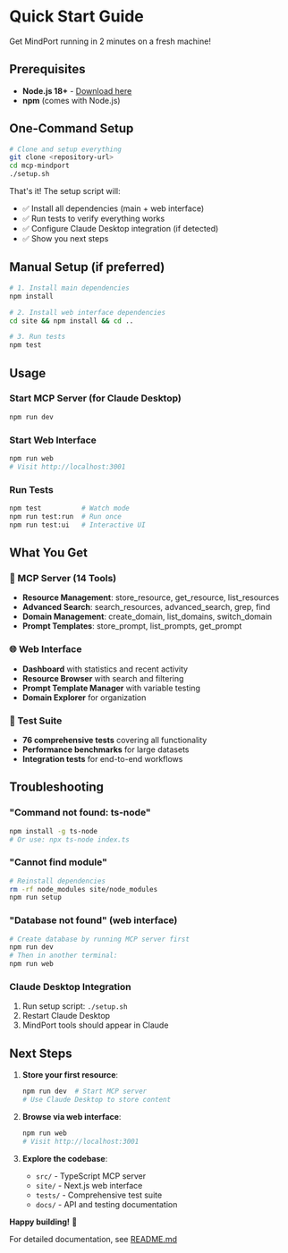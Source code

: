 # Quick Start Guide

Get MindPort running in 2 minutes on a fresh machine!

## Prerequisites

- **Node.js 18+** - [Download here](https://nodejs.org/)
- **npm** (comes with Node.js)

## One-Command Setup

```bash
# Clone and setup everything
git clone <repository-url>
cd mcp-mindport
./setup.sh
```

That's it! The setup script will:
- ✅ Install all dependencies (main + web interface)
- ✅ Run tests to verify everything works
- ✅ Configure Claude Desktop integration (if detected)
- ✅ Show you next steps

## Manual Setup (if preferred)

```bash
# 1. Install main dependencies
npm install

# 2. Install web interface dependencies  
cd site && npm install && cd ..

# 3. Run tests
npm test
```

## Usage

### Start MCP Server (for Claude Desktop)
```bash
npm run dev
```

### Start Web Interface
```bash
npm run web
# Visit http://localhost:3001
```

### Run Tests
```bash
npm test          # Watch mode
npm run test:run  # Run once
npm run test:ui   # Interactive UI
```

## What You Get

### 🤖 MCP Server (14 Tools)
- **Resource Management**: store_resource, get_resource, list_resources
- **Advanced Search**: search_resources, advanced_search, grep, find
- **Domain Management**: create_domain, list_domains, switch_domain
- **Prompt Templates**: store_prompt, list_prompts, get_prompt

### 🌐 Web Interface
- **Dashboard** with statistics and recent activity
- **Resource Browser** with search and filtering
- **Prompt Template Manager** with variable testing
- **Domain Explorer** for organization

### 🧪 Test Suite
- **76 comprehensive tests** covering all functionality
- **Performance benchmarks** for large datasets
- **Integration tests** for end-to-end workflows

## Troubleshooting

### "Command not found: ts-node"
```bash
npm install -g ts-node
# Or use: npx ts-node index.ts
```

### "Cannot find module"
```bash
# Reinstall dependencies
rm -rf node_modules site/node_modules
npm run setup
```

### "Database not found" (web interface)
```bash
# Create database by running MCP server first
npm run dev
# Then in another terminal:
npm run web
```

### Claude Desktop Integration
1. Run setup script: `./setup.sh`
2. Restart Claude Desktop
3. MindPort tools should appear in Claude

## Next Steps

1. **Store your first resource**:
   ```bash
   npm run dev  # Start MCP server
   # Use Claude Desktop to store content
   ```

2. **Browse via web interface**:
   ```bash
   npm run web
   # Visit http://localhost:3001
   ```

3. **Explore the codebase**:
   - `src/` - TypeScript MCP server
   - `site/` - Next.js web interface  
   - `tests/` - Comprehensive test suite
   - `docs/` - API and testing documentation

**Happy building!** 🚀

For detailed documentation, see [README.md](README.md)